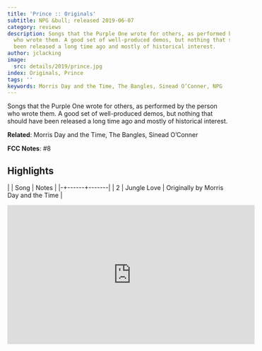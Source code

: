 ```yaml
---
title: 'Prince :: Originals'
subtitle: NPG &bull; released 2019-06-07
category: reviews
description: Songs that the Purple One wrote for others, as performed by the person
  who wrote them. A good set of well-produced demos, but nothing that should have
  been released a long time ago and mostly of historical interest.
author: jclacking
image:
  src: details/2019/prince.jpg
index: Originals, Prince
tags: ''
keywords: Morris Day and the Time, The Bangles, Sinead O’Conner, NPG
---
```

Songs that the Purple One wrote for others, as performed by the person who wrote them. A good set of well-produced demos, but nothing that should have been released a long time ago and mostly of historical interest.<!--more-->

**Related**: Morris Day and the Time, The Bangles, Sinead O’Conner

**FCC Notes**: #8

## Highlights

| | Song | Notes |
|-+------+-------|
| 2 | Jungle Love | Originally by Morris Day and the Time |

<div class="tlo-detail-video"><iframe width="560" height="315" src="https://www.youtube.com/embed/cpGA0azFdCs" frameborder="0" allow="autoplay; encrypted-media" allowfullscreen></iframe></div>

